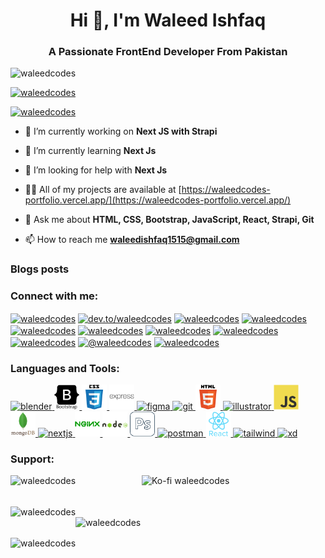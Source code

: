 <h1 align="center">Hi 👋, I'm Waleed Ishfaq</h1>
<h3 align="center">A Passionate FrontEnd Developer From Pakistan</h3>

<p align="left"> <img src="https://komarev.com/ghpvc/?username=waleedcodes&label=Profile%20views&color=0e75b6&style=flat" alt="waleedcodes" /> </p>

<p align="left"> <a href="https://github.com/ryo-ma/github-profile-trophy"><img src="https://github-profile-trophy.vercel.app/?username=waleedcodes" alt="waleedcodes" /></a> </p>

<p align="left"> <a href="https://twitter.com/waleedcodes" target="blank"><img src="https://img.shields.io/twitter/follow/waleedcodes?logo=twitter&style=for-the-badge" alt="waleedcodes" /></a> </p>

- 🔭 I’m currently working on **Next JS with Strapi**

- 🌱 I’m currently learning **Next Js**

- 🤝 I’m looking for help with **Next Js**

- 👨‍💻 All of my projects are available at [https://waleedcodes-portfolio.vercel.app/](https://waleedcodes-portfolio.vercel.app/)

- 💬 Ask me about **HTML, CSS, Bootstrap, JavaScript, React, Strapi, Git**

- 📫 How to reach me **waleedishfaq1515@gmail.com**

### Blogs posts
<!-- BLOG-POST-LIST:START -->
<!-- BLOG-POST-LIST:END -->

<h3 align="left">Connect with me:</h3>
<p align="left">
<a href="https://codepen.io/waleedcodes" target="blank"><img align="center" src="https://raw.githubusercontent.com/rahuldkjain/github-profile-readme-generator/master/src/images/icons/Social/codepen.svg" alt="waleedcodes" height="30" width="40" /></a>
<a href="https://dev.to/dev.to/waleedcodes" target="blank"><img align="center" src="https://raw.githubusercontent.com/rahuldkjain/github-profile-readme-generator/master/src/images/icons/Social/devto.svg" alt="dev.to/waleedcodes" height="30" width="40" /></a>
<a href="https://twitter.com/waleedcodes" target="blank"><img align="center" src="https://raw.githubusercontent.com/rahuldkjain/github-profile-readme-generator/master/src/images/icons/Social/twitter.svg" alt="waleedcodes" height="30" width="40" /></a>
<a href="https://linkedin.com/in/waleedcodes" target="blank"><img align="center" src="https://raw.githubusercontent.com/rahuldkjain/github-profile-readme-generator/master/src/images/icons/Social/linked-in-alt.svg" alt="waleedcodes" height="30" width="40" /></a>
<a href="https://stackoverflow.com/users/waleedcodes" target="blank"><img align="center" src="https://raw.githubusercontent.com/rahuldkjain/github-profile-readme-generator/master/src/images/icons/Social/stack-overflow.svg" alt="waleedcodes" height="30" width="40" /></a>
<a href="https://fb.com/waleedcodes" target="blank"><img align="center" src="https://raw.githubusercontent.com/rahuldkjain/github-profile-readme-generator/master/src/images/icons/Social/facebook.svg" alt="waleedcodes" height="30" width="40" /></a>
<a href="https://instagram.com/waleedcodes" target="blank"><img align="center" src="https://raw.githubusercontent.com/rahuldkjain/github-profile-readme-generator/master/src/images/icons/Social/instagram.svg" alt="waleedcodes" height="30" width="40" /></a>
<a href="https://dribbble.com/waleedcodes" target="blank"><img align="center" src="https://raw.githubusercontent.com/rahuldkjain/github-profile-readme-generator/master/src/images/icons/Social/dribbble.svg" alt="waleedcodes" height="30" width="40" /></a>
<a href="https://www.behance.net/waleedcodes" target="blank"><img align="center" src="https://raw.githubusercontent.com/rahuldkjain/github-profile-readme-generator/master/src/images/icons/Social/behance.svg" alt="waleedcodes" height="30" width="40" /></a>
<a href="https://medium.com/@waleedcodes" target="blank"><img align="center" src="https://raw.githubusercontent.com/rahuldkjain/github-profile-readme-generator/master/src/images/icons/Social/medium.svg" alt="@waleedcodes" height="30" width="40" /></a>
<a href="https://www.youtube.com/c/waleedcodes" target="blank"><img align="center" src="https://raw.githubusercontent.com/rahuldkjain/github-profile-readme-generator/master/src/images/icons/Social/youtube.svg" alt="waleedcodes" height="30" width="40" /></a>
</p>

<h3 align="left">Languages and Tools:</h3>
<p align="left"> <a href="https://www.blender.org/" target="_blank" rel="noreferrer"> <img src="https://download.blender.org/branding/community/blender_community_badge_white.svg" alt="blender" width="40" height="40"/> </a> <a href="https://getbootstrap.com" target="_blank" rel="noreferrer"> <img src="https://raw.githubusercontent.com/devicons/devicon/master/icons/bootstrap/bootstrap-plain-wordmark.svg" alt="bootstrap" width="40" height="40"/> </a> <a href="https://www.w3schools.com/css/" target="_blank" rel="noreferrer"> <img src="https://raw.githubusercontent.com/devicons/devicon/master/icons/css3/css3-original-wordmark.svg" alt="css3" width="40" height="40"/> </a> <a href="https://expressjs.com" target="_blank" rel="noreferrer"> <img src="https://raw.githubusercontent.com/devicons/devicon/master/icons/express/express-original-wordmark.svg" alt="express" width="40" height="40"/> </a> <a href="https://www.figma.com/" target="_blank" rel="noreferrer"> <img src="https://www.vectorlogo.zone/logos/figma/figma-icon.svg" alt="figma" width="40" height="40"/> </a> <a href="https://git-scm.com/" target="_blank" rel="noreferrer"> <img src="https://www.vectorlogo.zone/logos/git-scm/git-scm-icon.svg" alt="git" width="40" height="40"/> </a> <a href="https://www.w3.org/html/" target="_blank" rel="noreferrer"> <img src="https://raw.githubusercontent.com/devicons/devicon/master/icons/html5/html5-original-wordmark.svg" alt="html5" width="40" height="40"/> </a> <a href="https://www.adobe.com/in/products/illustrator.html" target="_blank" rel="noreferrer"> <img src="https://www.vectorlogo.zone/logos/adobe_illustrator/adobe_illustrator-icon.svg" alt="illustrator" width="40" height="40"/> </a> <a href="https://developer.mozilla.org/en-US/docs/Web/JavaScript" target="_blank" rel="noreferrer"> <img src="https://raw.githubusercontent.com/devicons/devicon/master/icons/javascript/javascript-original.svg" alt="javascript" width="40" height="40"/> </a> <a href="https://www.mongodb.com/" target="_blank" rel="noreferrer"> <img src="https://raw.githubusercontent.com/devicons/devicon/master/icons/mongodb/mongodb-original-wordmark.svg" alt="mongodb" width="40" height="40"/> </a> <a href="https://nextjs.org/" target="_blank" rel="noreferrer"> <img src="https://cdn.worldvectorlogo.com/logos/nextjs-2.svg" alt="nextjs" width="40" height="40"/> </a> <a href="https://www.nginx.com" target="_blank" rel="noreferrer"> <img src="https://raw.githubusercontent.com/devicons/devicon/master/icons/nginx/nginx-original.svg" alt="nginx" width="40" height="40"/> </a> <a href="https://nodejs.org" target="_blank" rel="noreferrer"> <img src="https://raw.githubusercontent.com/devicons/devicon/master/icons/nodejs/nodejs-original-wordmark.svg" alt="nodejs" width="40" height="40"/> </a> <a href="https://www.photoshop.com/en" target="_blank" rel="noreferrer"> <img src="https://raw.githubusercontent.com/devicons/devicon/master/icons/photoshop/photoshop-line.svg" alt="photoshop" width="40" height="40"/> </a> <a href="https://postman.com" target="_blank" rel="noreferrer"> <img src="https://www.vectorlogo.zone/logos/getpostman/getpostman-icon.svg" alt="postman" width="40" height="40"/> </a> <a href="https://reactjs.org/" target="_blank" rel="noreferrer"> <img src="https://raw.githubusercontent.com/devicons/devicon/master/icons/react/react-original-wordmark.svg" alt="react" width="40" height="40"/> </a> <a href="https://tailwindcss.com/" target="_blank" rel="noreferrer"> <img src="https://www.vectorlogo.zone/logos/tailwindcss/tailwindcss-icon.svg" alt="tailwind" width="40" height="40"/> </a> <a href="https://www.adobe.com/products/xd.html" target="_blank" rel="noreferrer"> <img src="https://cdn.worldvectorlogo.com/logos/adobe-xd.svg" alt="xd" width="40" height="40"/> </a> </p>

<h3 align="left">Support:</h3>
<p><a href="https://www.buymeacoffee.com/waleedcodes"> <img align="left" src="https://cdn.buymeacoffee.com/buttons/v2/default-yellow.png" height="50" width="210" alt="waleedcodes" /></a><a href="https://ko-fi.com/Ko-fi waleedcodes"> <img align="left" src="https://cdn.ko-fi.com/cdn/kofi3.png?v=3" height="50" width="210" alt="Ko-fi waleedcodes" /></a></p><br><br>

<p><img align="left" src="https://github-readme-stats.vercel.app/api/top-langs?username=waleedcodes&show_icons=true&locale=en&layout=compact" alt="waleedcodes" /></p>

<p>&nbsp;<img align="center" src="https://github-readme-stats.vercel.app/api?username=waleedcodes&show_icons=true&locale=en" alt="waleedcodes" /></p>

<p><img align="center" src="https://github-readme-streak-stats.herokuapp.com/?user=waleedcodes&" alt="waleedcodes" /></p>

